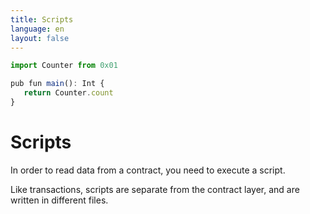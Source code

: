 ```yaml
---
title: Scripts
language: en
layout: false
---
```


```js
import Counter from 0x01

pub fun main(): Int {
   return Counter.count
}
```

# Scripts

In order to read data from a contract, you need to execute a script.

Like transactions, scripts are separate from the contract layer, and are written in different files.